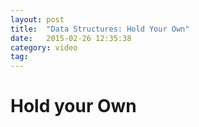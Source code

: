 ```yaml
---
layout: post
title:  "Data Structures: Hold Your Own"
date:   2015-02-26 12:35:38
category: video
tag: 
---
```


<h1>Hold your Own</h1>